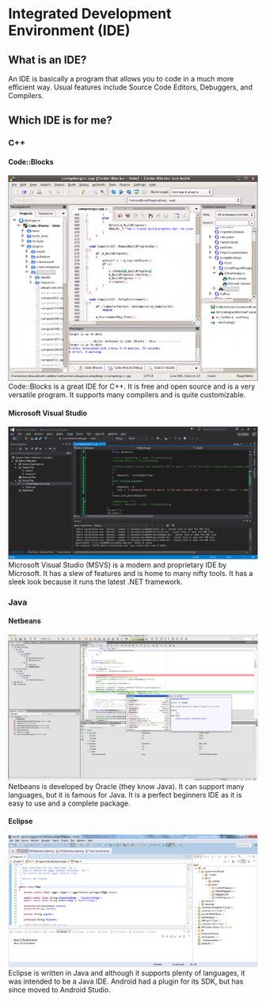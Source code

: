 # Integrated Development Environment (IDE)
## What is an IDE?
An IDE is basically a program that allows you to code in a much more efficient way. Usual features include Source Code Editors, Debuggers, and Compilers.
## Which IDE is for me?
### C++
#### Code::Blocks
![](cb.png)
Code::Blocks is a great IDE for C++. It is free and open source and is a very versatile program. It supports many compilers and is quite customizable.

#### Microsoft Visual Studio
![](msvs.png)
Microsoft Visual Studio (MSVS) is a modern and proprietary IDE by Microsoft. It has a slew of features and is home to many nifty tools. It has a sleek look because it runs the latest .NET framework.

### Java
#### Netbeans
![](netbeans.png)
Netbeans is developed by Oracle (they know Java). It can support many languages, but it is famous for Java. It is a perfect beginners IDE as it is easy to use and a complete package.

#### Eclipse
![](eclipse.png)
Eclipse is written in Java and although it supports plenty of languages, it was intended to be a Java IDE. Android had a plugin for its SDK, but has since moved to Android Studio.